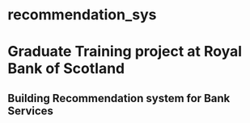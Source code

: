 # recommendation_sys
# Graduate Training project at Royal Bank of Scotland
## Building Recommendation system for Bank Services 
